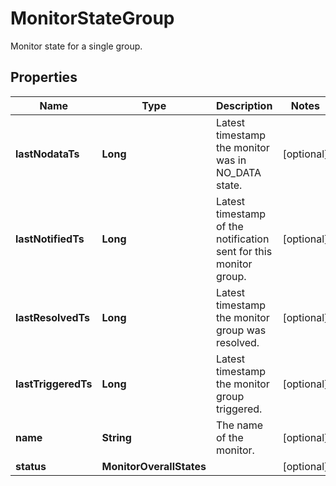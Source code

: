 # MonitorStateGroup

Monitor state for a single group.

## Properties

| Name                | Type                     | Description                                                       | Notes      |
| ------------------- | ------------------------ | ----------------------------------------------------------------- | ---------- |
| **lastNodataTs**    | **Long**                 | Latest timestamp the monitor was in NO_DATA state.                | [optional] |
| **lastNotifiedTs**  | **Long**                 | Latest timestamp of the notification sent for this monitor group. | [optional] |
| **lastResolvedTs**  | **Long**                 | Latest timestamp the monitor group was resolved.                  | [optional] |
| **lastTriggeredTs** | **Long**                 | Latest timestamp the monitor group triggered.                     | [optional] |
| **name**            | **String**               | The name of the monitor.                                          | [optional] |
| **status**          | **MonitorOverallStates** |                                                                   | [optional] |
